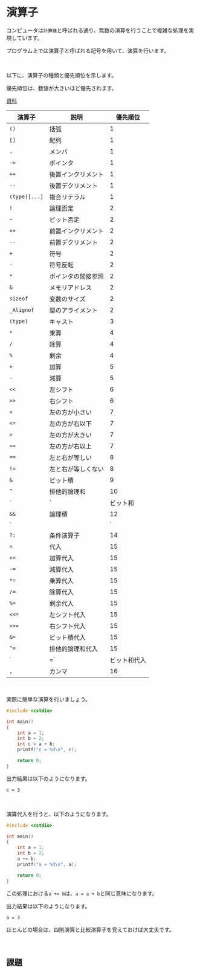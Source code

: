 # 演算子

コンピュータは`計算機`と呼ばれる通り、無数の演算を行うことで複雑な処理を実現しています。

プログラム上では演算子と呼ばれる記号を用いて、演算を行います。

<br>

以下に、演算子の種類と優先順位を示します。

優先順位は、数値が大きいほど優先されます。

[資料](https://programming-place.net/ppp/contents/c/appendix/operation.html)

| 演算子 | 説明 | 優先順位 |
| --- | --- | --- |
| `()` | 括弧 | 1 |
| `[]` | 配列 | 1 |
| `.` | メンバ | 1 |
| `->` | ポインタ | 1 |
| `++` | 後置インクリメント | 1 |
| `--` | 後置デクリメント | 1 |
| `(type)[...]` | 複合リテラル | 1 |
| `!` | 論理否定 | 2 |
| `~` | ビット否定 | 2 |
| `++` | 前置インクリメント | 2 |
| `--` | 前置デクリメント | 2 |
| `+` | 符号 | 2 |
| `-` | 符号反転 | 2 |
| `*` | ポインタの間接参照 | 2 |
| `&` | メモリアドレス | 2 |
| `sizeof` | 変数のサイズ | 2 |
| `_Alignof` | 型のアライメント | 2 |
| `(type)` | キャスト | 3 |
| `*` | 乗算 | 4 |
| `/` | 除算 | 4 |
| `%` | 剰余 | 4 |
| `+` | 加算 | 5 |
| `-` | 減算 | 5 |
| `<<` | 左シフト | 6 |
| `>>` | 右シフト | 6 |
| `<` | 左の方が小さい | 7 |
| `<=` | 左の方が右以下 | 7 |
| `>` | 左の方が大きい | 7 |
| `>=` | 左の方が右以上 | 7 |
| `==` | 左と右が等しい | 8 |
| `!=` | 左と右が等しくない | 8 |
| `&` | ビット積 | 9 |
| `^` | 排他的論理和 | 10 |
| `|` | ビット和 | 11 |
| `&&` | 論理積 | 12 |
| `||` | 論理和 | 13 |
| `?:` | 条件演算子 | 14 |
| `=` | 代入 | 15 |
| `+=` | 加算代入 | 15 |
| `-=` | 減算代入 | 15 |
| `*=` | 乗算代入 | 15 |
| `/=` | 除算代入 | 15 |
| `%=` | 剰余代入 | 15 |
| `<<=` | 左シフト代入 | 15 |
| `>>=` | 右シフト代入 | 15 |
| `&=` | ビット積代入 | 15 |
| `^=` | 排他的論理和代入 | 15 |
| `|=` | ビット和代入 | 15 |
| `,` | カンマ | 16 |


<br>

実際に簡単な演算を行いましょう。

```cpp
#include <cstdio>

int main()
{
    int a = 1;
    int b = 2;
    int c = a + b;
    printf("c = %d\n", c);

    return 0;
}
```

出力結果は以下のようになります。

```bash
c = 3
```

<br>

演算代入を行うと、以下のようになります。

```cpp
#include <cstdio>

int main()
{
    int a = 1;
    int b = 2;
    a += b;
    printf("a = %d\n", a);

    return 0;
}
```

この処理における`a += b`は、`a = a + b`と同じ意味になります。

出力結果は以下のようになります。

```bash
a = 3
```

ほとんどの場合は、四則演算と比較演算子を覚えておけば大丈夫です。

<br>

## 課題